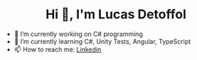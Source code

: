 

<h1 align="center">Hi 👋, I'm Lucas Detoffol</h1>

- 🔭 I’m currently working on C# programming
- 🌱 I’m currently learning C#, Unity Tests, Angular, TypeScript
- 📫 How to reach me: [Linkedin](https://www.linkedin.com/in/lucas-de-toffol-lemos-65504819b/)



